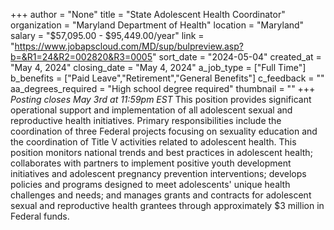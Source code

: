 +++
author = "None"
title = "State Adolescent Health Coordinator"
organization = "Maryland Department of Health"
location = "Maryland"
salary = "$57,095.00 - $95,449.00/year"
link = "https://www.jobapscloud.com/MD/sup/bulpreview.asp?b=&R1=24&R2=002820&R3=0005"
sort_date = "2024-05-04"
created_at = "May 4, 2024"
closing_date = "May 4, 2024"
a_job_type = ["Full Time"]
b_benefits = ["Paid Leave","Retirement","General Benefits"]
c_feedback = ""
aa_degrees_required = "High school degree required"
thumbnail = ""
+++
*Posting closes May 3rd at 11:59pm EST* This position provides significant operational support and implementation of all adolescent sexual and reproductive health initiatives. Primary responsibilities include the coordination of three Federal projects focusing on sexuality education and the coordination of Title V activities related to adolescent health. This position monitors national trends and best practices in adolescent health; collaborates with partners to implement positive youth development initiatives and adolescent pregnancy prevention interventions; develops policies and programs designed to meet adolescents' unique health challenges and needs; and manages grants and contracts for adolescent sexual and reproductive health grantees through approximately $3 million in Federal funds. 